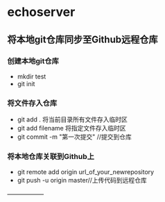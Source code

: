 # echoserver
## 将本地git仓库同步至Github远程仓库
### 创建本地git仓库
+ mkdir test
+ git init 
### 将文件存入仓库
+ git add . 将当前目录所有文件存入临时区
+ git add filename 将指定文件存入临时区
+ git commit -m "第一次提交" //提交到仓库
### 将本地仓库关联到Github上
+ git remote add origin url_of_your_newrepository
+ git push -u origin master//上传代码到远程仓库

——————
